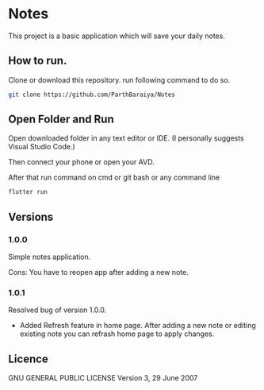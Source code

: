 # Notes
This project is a basic application which will save your daily notes.

## How to run.

Clone or download this repository. run following command to do so.
```bash
git clone https://github.com/ParthBaraiya/Notes
```

## Open Folder and Run

Open downloaded folder in any text editor or IDE.
(I personally suggests Visual Studio Code.)

Then connect your phone or open your AVD.

After that run command on cmd or git bash or any command line

```bash
flutter run
```

## Versions

### 1.0.0

Simple notes application.

Cons:
You have to reopen app after adding a new note.

### 1.0.1

Resolved bug of version 1.0.0.
- Added Refresh feature in home page.
    After adding a new note or editing existing note you can refrash home page to apply changes.

## Licence

GNU GENERAL PUBLIC LICENSE Version 3, 29 June 2007
 
